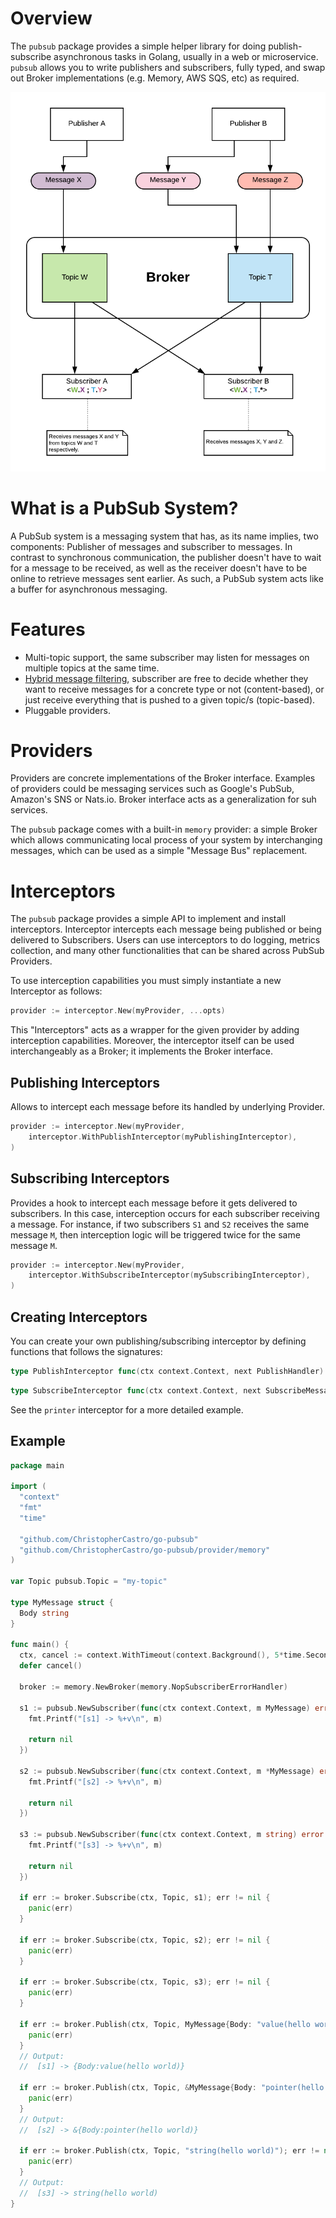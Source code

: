 # Overview

The `pubsub` package provides a simple helper library for doing publish-subscribe asynchronous tasks in Golang,
usually in a web or microservice. `pubsub` allows you to write publishers and subscribers, fully typed, and swap out
Broker implementations (e.g. Memory, AWS SQS, etc) as required.

![broker overview][broker-overview]

# What is a PubSub System?

A PubSub system is a messaging system that has, as its name implies, two components: Publisher of messages and
subscriber to messages. In contrast to synchronous communication, the publisher doesn't have to wait for a message to
be received, as well as the receiver doesn't have to be online to retrieve messages sent earlier. As such, a PubSub
system acts like a buffer for asynchronous messaging.

# Features

- Multi-topic support, the same subscriber may listen for messages on multiple topics at the same time.
- [Hybrid message filtering](https://en.wikipedia.org/wiki/Publish%E2%80%93subscribe_pattern#Message_filtering), subscriber are free
  to decide whether they want to receive messages for a concrete type or not (content-based), or just receive everything that is pushed
  to a given topic/s (topic-based). 
- Pluggable providers.

# Providers

Providers are concrete implementations of the Broker interface. Examples of providers could be messaging services such as
Google's PubSub, Amazon's SNS or Nats.io. Broker interface acts as a generalization for suh services.

The `pubsub` package comes with a built-in `memory` provider: a simple Broker which allows communicating local process
of your system by interchanging messages, which can be used as a simple "Message Bus" replacement.

# Interceptors

The `pubsub` package provides a simple API to implement and install interceptors. Interceptor intercepts each message
being published or being delivered to Subscribers. Users can use interceptors to do logging, metrics collection, and
many other functionalities that can be shared across PubSub Providers.

To use interception capabilities you must simply instantiate a new Interceptor as follows:

```go
provider := interceptor.New(myProvider, ...opts)
```

This "Interceptors" acts as a wrapper for the given provider by adding interception capabilities.
Moreover, the interceptor itself can be used interchangeably as a Broker; it implements the Broker interface. 

## Publishing Interceptors

Allows to intercept each message before its handled by underlying Provider.

```go
provider := interceptor.New(myProvider,
    interceptor.WithPublishInterceptor(myPublishingInterceptor),
)
```

## Subscribing Interceptors

Provides a hook to intercept each message before it gets delivered to subscribers.
In this case, interception occurs for each subscriber receiving a message. For instance, if two subscribers `S1` and `S2`
receives the same message `M`, then interception logic will be triggered twice for the same message `M`.

```go
provider := interceptor.New(myProvider,
    interceptor.WithSubscribeInterceptor(mySubscribingInterceptor),
)
```

## Creating Interceptors

You can create your own publishing/subscribing interceptor by defining functions that follows the signatures:

```go
type PublishInterceptor func(ctx context.Context, next PublishHandler) PublishHandler
``` 

```go
type SubscribeInterceptor func(ctx context.Context, next SubscribeMessageHandler) SubscribeMessageHandler
```

See the `printer` interceptor for a more detailed example.

## Example

```go
package main

import (
  "context"
  "fmt"
  "time"

  "github.com/ChristopherCastro/go-pubsub"
  "github.com/ChristopherCastro/go-pubsub/provider/memory"
)

var Topic pubsub.Topic = "my-topic"

type MyMessage struct {
  Body string
}

func main() {
  ctx, cancel := context.WithTimeout(context.Background(), 5*time.Second)
  defer cancel()

  broker := memory.NewBroker(memory.NopSubscriberErrorHandler)

  s1 := pubsub.NewSubscriber(func(ctx context.Context, m MyMessage) error {
    fmt.Printf("[s1] -> %+v\n", m)

    return nil
  })

  s2 := pubsub.NewSubscriber(func(ctx context.Context, m *MyMessage) error {
    fmt.Printf("[s2] -> %+v\n", m)

    return nil
  })

  s3 := pubsub.NewSubscriber(func(ctx context.Context, m string) error {
    fmt.Printf("[s3] -> %+v\n", m)

    return nil
  })

  if err := broker.Subscribe(ctx, Topic, s1); err != nil {
    panic(err)
  }

  if err := broker.Subscribe(ctx, Topic, s2); err != nil {
    panic(err)
  }

  if err := broker.Subscribe(ctx, Topic, s3); err != nil {
    panic(err)
  }

  if err := broker.Publish(ctx, Topic, MyMessage{Body: "value(hello world)"}); err != nil {
    panic(err)
  }
  // Output:
  //  [s1] -> {Body:value(hello world)}

  if err := broker.Publish(ctx, Topic, &MyMessage{Body: "pointer(hello world)"}); err != nil {
    panic(err)
  }
  // Output:
  //  [s2] -> &{Body:pointer(hello world)}

  if err := broker.Publish(ctx, Topic, "string(hello world)"); err != nil {
    panic(err)
  }
  // Output:
  //  [s3] -> string(hello world)
}
```

[broker-overview]: doc/broker.overview.png
